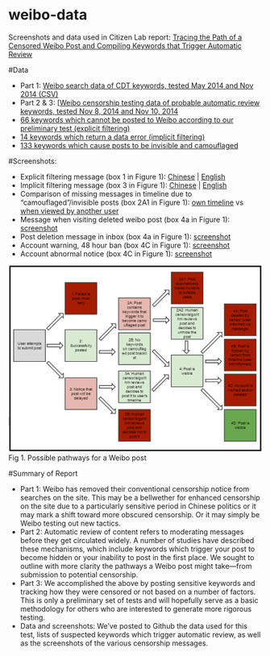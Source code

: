 weibo-data
==========

Screenshots and data used in Citizen Lab report: 
[Tracing the Path of a Censored Weibo Post and Compiling Keywords that Trigger Automatic Review](https://citizenlab.org/2014/11/tracing-path-censored-weibo-post-compiling-keywords-trigger-automatic-review/)

#Data
* Part 1: [Weibo search data of CDT keywords, tested May 2014 and Nov 2014 (CSV)](https://github.com/jasonqng/weibo-data/blob/master/data/2014-11_2429-CDT-words-search-censorship.csv)
* Part 2 & 3: [[Weibo censorship testing data of probable automatic review keywords, tested Nov 8, 2014 and Nov 10, 2014](https://github.com/jasonqng/weibo-data/blob/master/data/2014-11_784-CDT-noresults-words-auto-review-censorship-keywords.csv)
* [66 keywords which cannot be posted to Weibo according to our preliminary test (explicit filtering)](https://github.com/jasonqng/weibo-data/blob/master/data/2014-11_66-words-you-cant-post-on-weibo.csv)
* [14 keywords which return a data error (implicit filtering)](https://github.com/jasonqng/weibo-data/blob/master/data/2014-11_14-words-which-give-you-a-sync-error-when-posting-on-weibo.csv)
* [133 keywords which cause posts to be invisible and camouflaged](https://github.com/jasonqng/weibo-data/blob/master/data/2014-11_133-keywords-which-cause-posts-to-be-hidden-invisible-on-weibo.csv)

#Screenshots:
* Explicit filtering message (box 1 in Figure 1): [Chinese](https://github.com/jasonqng/weibo-data/blob/master/screenshots/weibo-error-cant-post-chinese.png) | [English](https://github.com/jasonqng/weibo-data/blob/master/screenshots/weibo-error-cant-post-english.png)
* Implicit filtering message (box 3 in Figure 1): [Chinese](https://github.com/jasonqng/weibo-data/blob/master/screenshots/weibo-server-sync-msg-chinese.png) | [English](https://github.com/jasonqng/weibo-data/blob/master/screenshots/weibo-server-sync-msg-english.png)
* Comparison of missing messages in timeline due to “camouflaged”/invisible posts (box 2A1 in Figure 1): [own timeline](https://github.com/jasonqng/weibo-data/blob/master/screenshots/b-all-posts-own-timeline.png) vs [when viewed by another user](https://github.com/jasonqng/weibo-data/blob/master/screenshots/b-hidden-posts-timeline.png)
* Message when visiting deleted weibo post (box 4a in Figure 1): [screenshot](https://github.com/jasonqng/weibo-data/blob/master/screenshots/weibo-deleted-weibo-post.png)
* Post deletion message in inbox (box 4a in Figure 1): [screenshot](https://github.com/jasonqng/weibo-data/blob/master/screenshots/weibo-inbox-deleted-weibo.png)
* Account warning, 48 hour ban (box 4C in Figure 1): [screenshot](https://github.com/jasonqng/weibo-data/blob/master/screenshots/weibo-48hrban.png)
* Account abnormal notice (box 4C in Figure 1): [screenshot](https://github.com/jasonqng/weibo-data/blob/master/screenshots/weibo-account-abnormal.png)

![alt text](https://raw.githubusercontent.com/jasonqng/weibo-data/master/screenshots/weibo-flow.png "Fig 1. Possible pathways for a Weibo post")
Fig 1. Possible pathways for a Weibo post

#Summary of Report
* Part 1: Weibo has removed their conventional censorship notice from searches on the site. This may be a bellwether for enhanced censorship on the site due to a particularly sensitive period in Chinese politics or it may mark a shift toward more obscured censorship. Or it may simply be Weibo testing out new tactics.
* Part 2: Automatic review of content refers to moderating messages before they get circulated widely. A number of studies have described these mechanisms, which include keywords which trigger your post to become hidden or your inability to post in the first place. We sought to outline with more clarity the pathways a Weibo post might take—from submission to potential censorship.
* Part 3: We accomplished the above by posting sensitive keywords and tracking how they were censored or not based on a number of factors. This is only a preliminary set of tests and will hopefully serve as a basic methodology for others who are interested to generate more rigorous testing.
* Data and screenshots: We’ve posted to Github the data used for this test, lists of suspected keywords which trigger automatic review, as well as the screenshots of the various censorship messages.

